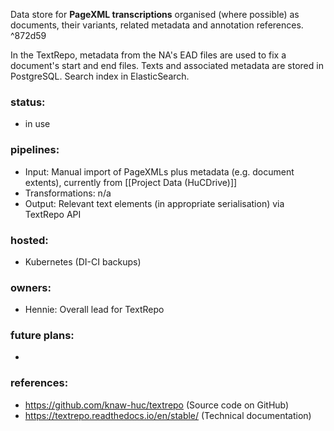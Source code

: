 Data store for **PageXML transcriptions** organised (where possible) as documents, their variants, related metadata and annotation references.  ^872d59

In the TextRepo, metadata from the NA's EAD files are used to fix a document's start and end files. Texts and associated metadata are stored in PostgreSQL. Search index in ElasticSearch.

### status:

- in use

### pipelines:

- Input: Manual import of PageXMLs plus metadata (e.g. document extents), currently from [[Project Data (HuCDrive)]]
- Transformations: n/a
- Output: Relevant text elements (in appropriate serialisation) via TextRepo API

### hosted:

- Kubernetes (DI-CI backups)

### owners:

- Hennie: Overall lead for TextRepo

### future plans:  

- 

### references:

- https://github.com/knaw-huc/textrepo (Source code on GitHub)
- https://textrepo.readthedocs.io/en/stable/ (Technical documentation)